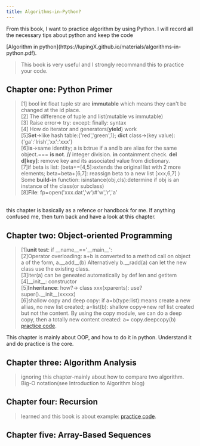 ```yaml
---
title: Algorithms-in-Python?
---
```


<p class="lead"> From this book, I want to practice algorithm by using Python. I will record all the necessary tips about python and keep the code</p>
[Algorithm in python](https://lupingX.github.io/materials/algorithms-in-python.pdf).

>This book is very useful and I strongly recommand this to practice your code.

## Chapter one: **Python Primer**
>[1] bool int float tuple str are **immutable** which means they can't be changed at the id place.
<br>[2] The difference of tuple and list(mutable vs immutable)
<br>[3] Raise error=> try: except: finally: syntax
<br>[4] How do iterator and generators(**yield**) work
<br>[5]**Set**->like hash table:{'red','green',1}; **dict** class->(key value):{'ga':'Irish','xx':'xxx'}
<br>[6]**is**->same identity; a is b:true if a and b are alias for the same object.=== **is not**. **//** integer division. **in** containment check. **del d[key]**: remove key and
its  associated value from dictionary.
<br>[7]if beta is list: (beta+=[4,5]:extends the original list with 2 more elements; beta=beta+[6,7]: reassign beta to a new list [xxx,6,7]  )
<br>Some **build-in** function:
isinstance(obj,cls):determine if obj is an instance of the class(or subclass)
<br>[8]**File**: fp=open('xxx.dat','w')#'w','r','a'

<br>this chapter is basically as a refence or handbook for me. If anything confused me, then turn back and have a look at this chapter.

## Chapter two: **Object-oriented Programming**
>[1]**unit test**: if \_\_name__=='\_\_main\_\_':
<br>[2]Operator overloading: a+b is converted to a method call on object a of the form, a.\_\_add\_\_(b) Alternatively b.\_\_radd(a)
can let the new class use the existing class.
<br>[3]iter(a) can be geneated automatically by def len and getitem
<br>[4]\_\_init\_\_: constructor
<br>[5]**Inheritance**: how?-> class xxx(xparents): use? super().\_\_init\_\_(xxxxx)
<br>[6]shallow copy and deep copy: if a=b(type:list):means create a new allias, no new list created; a=list(b): shallow copy=>new ref list created
but not the content. By using the copy module, we can do a deep copy, then a totally new content created: a= copy.deepcopy(b) 
[practice code](https://lupingX.github.io/materials/algorithm-in-python/chat2_test.py). 

This chapter is mainly about OOP, and how to do it in python. Understand it and do practice is the core.

## Chapter three: **Algorithm Analysis**
>ignoring this chapter-mainly about how to compare two algorithm. Big-O notation(see Introduction to Algorithm blog)

## Chapter four: **Recursion**
>learned and this book is about example:
[practice code](https://lupingX.github.io/materials/algorithm-in-python/char4_disk_usage.py).

## Chapter five: **Array-Based Sequences**

